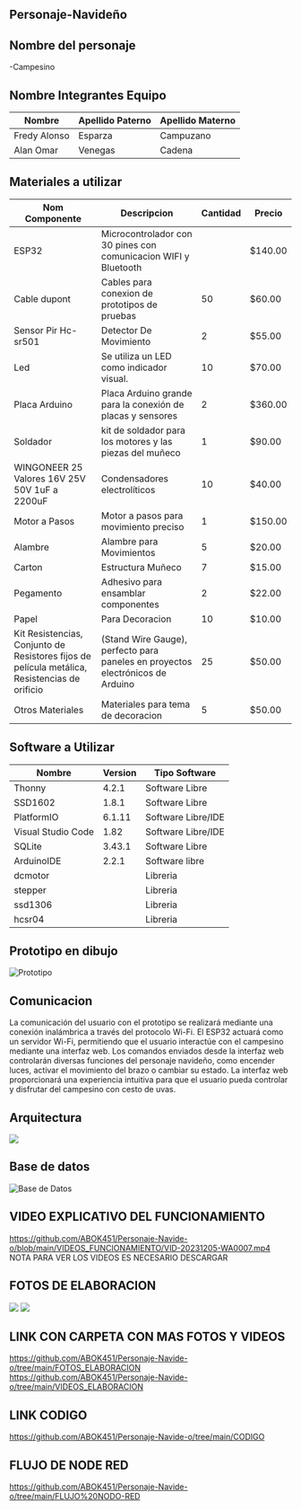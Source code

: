 ## Personaje-Navideño


## Nombre del personaje 

-Campesino 

##  Nombre Integrantes Equipo

|Nombre | Apellido Paterno | Apellido Materno |
|-|-|-|
|Fredy Alonso|Esparza|Campuzano|
|Alan Omar|Venegas|Cadena|

## Materiales a utilizar


|Nom Componente | Descripcion | Cantidad| Precio|
|-|-|-|-|
|ESP32|Microcontrolador con 30 pines con comunicacion WIFI y Bluetooth||$140.00|
|Cable dupont|Cables para conexion de prototipos de pruebas|50|$60.00|
|Sensor Pir Hc-sr501|Detector De Movimiento|2|$55.00|
|Led|Se utiliza un LED como indicador visual.|10|$70.00|
|Placa Arduino|Placa Arduino grande para la conexión de placas y sensores|2|$360.00|
|Soldador|kit de soldador para los motores y las piezas del muñeco|1| $90.00|
|WINGONEER 25 Valores 16V 25V 50V 1uF a 2200uF | Condensadores electrolíticos | 10 | $40.00|
|Motor a Pasos|Motor a pasos para movimiento preciso|1|$150.00|
|Alambre|Alambre para Movimientos|5|$20.00|
|Carton|Estructura Muñeco|7|$15.00|
|Pegamento|Adhesivo para ensamblar componentes|2|$22.00|
|Papel|Para Decoracion|10|$10.00|
| Kit Resistencias, Conjunto de Resistores fijos de película metálica, Resistencias de orificio|  (Stand Wire Gauge), perfecto para paneles en proyectos electrónicos de Arduino| 25 | $50.00|
|Otros Materiales|Materiales para tema de decoracion|5|$50.00|





## Software a Utilizar
|Nombre|Version|Tipo Software|
|-|-|-|
|Thonny|4.2.1|Software Libre|
|SSD1602|1.8.1|Software Libre|
|PlatformIO|6.1.11|Software Libre/IDE|
|Visual Studio Code|1.82|Software Libre/IDE|
|SQLite|3.43.1|Software Libre|
|ArduinoIDE|2.2.1|Software libre|
|dcmotor||Libreria|
|stepper||Libreria|
|ssd1306||Libreria|
|hcsr04||Libreria|


## Prototipo en dibujo

![Prototipo](https://github.com/ABOK451/Personaje-Navide-o/blob/main/dibujo.jpg)


## Comunicacion
La comunicación del usuario con el prototipo se realizará mediante una conexión inalámbrica a través del protocolo Wi-Fi. El ESP32 actuará como un servidor Wi-Fi, permitiendo que el usuario interactúe con el campesino mediante una interfaz web. Los comandos enviados desde la interfaz web controlarán diversas funciones del personaje navideño, como encender luces, activar el movimiento del brazo o cambiar su estado. La interfaz web proporcionará una experiencia intuitiva para que el usuario pueda controlar y disfrutar del campesino con cesto de uvas.

## Arquitectura 
![](https://github.com/ABOK451/Personaje-Navide-o/blob/main/Imagen-de-Whats-App-2023-11-09-a-las-21-49-19-d4b6c808.jpg)





## Base de datos
![Base de Datos](https://github.com/ABOK451/Personaje-Navide-o/blob/main/imagen_2023-09-30_194854915.png)

## VIDEO EXPLICATIVO DEL FUNCIONAMIENTO 
https://github.com/ABOK451/Personaje-Navide-o/blob/main/VIDEOS_FUNCIONAMIENTO/VID-20231205-WA0007.mp4
NOTA PARA VER LOS VIDEOS ES NECESARIO DESCARGAR
## FOTOS DE ELABORACION 
![](https://github.com/ABOK451/Personaje-Navide-o/blob/main/FOTOS_ELABORACION/6c06d3ff-5138-4d80-bb30-e7ed9f47cac8.jpg)
![](https://github.com/ABOK451/Personaje-Navide-o/blob/main/FOTOS_ELABORACION/dbfdc08f-1d89-4905-bcf6-77d5526dd897.jpg)
## LINK CON CARPETA CON MAS FOTOS Y VIDEOS
https://github.com/ABOK451/Personaje-Navide-o/tree/main/FOTOS_ELABORACION
https://github.com/ABOK451/Personaje-Navide-o/tree/main/VIDEOS_ELABORACION
## LINK CODIGO 
https://github.com/ABOK451/Personaje-Navide-o/tree/main/CODIGO
## FLUJO DE NODE RED
https://github.com/ABOK451/Personaje-Navide-o/tree/main/FLUJO%20NODO-RED

